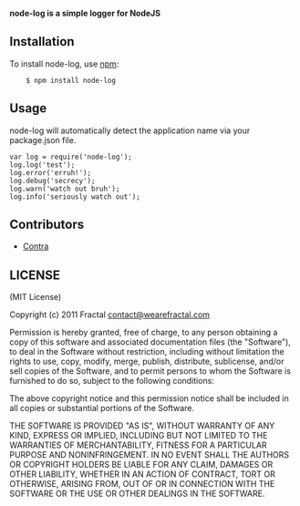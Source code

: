 **node-log is a simple logger for NodeJS**


## Installation
    
To install node-log, use [npm](http://github.com/isaacs/npm):

        $ npm install node-log

## Usage

node-log will automatically detect the application name via your package.json file.
```
var log = require('node-log');
log.log('test');
log.error('erruh!');
log.debug('secrecy');
log.warn('watch out bruh');
log.info('seriously watch out');
```

## Contributors

- [Contra](https://github.com/Contra)

## LICENSE

(MIT License)

Copyright (c) 2011 Fractal <contact@wearefractal.com>

Permission is hereby granted, free of charge, to any person obtaining
a copy of this software and associated documentation files (the
"Software"), to deal in the Software without restriction, including
without limitation the rights to use, copy, modify, merge, publish,
distribute, sublicense, and/or sell copies of the Software, and to
permit persons to whom the Software is furnished to do so, subject to
the following conditions:

The above copyright notice and this permission notice shall be
included in all copies or substantial portions of the Software.

THE SOFTWARE IS PROVIDED "AS IS", WITHOUT WARRANTY OF ANY KIND,
EXPRESS OR IMPLIED, INCLUDING BUT NOT LIMITED TO THE WARRANTIES OF
MERCHANTABILITY, FITNESS FOR A PARTICULAR PURPOSE AND
NONINFRINGEMENT. IN NO EVENT SHALL THE AUTHORS OR COPYRIGHT HOLDERS BE
LIABLE FOR ANY CLAIM, DAMAGES OR OTHER LIABILITY, WHETHER IN AN ACTION
OF CONTRACT, TORT OR OTHERWISE, ARISING FROM, OUT OF OR IN CONNECTION
WITH THE SOFTWARE OR THE USE OR OTHER DEALINGS IN THE SOFTWARE.
